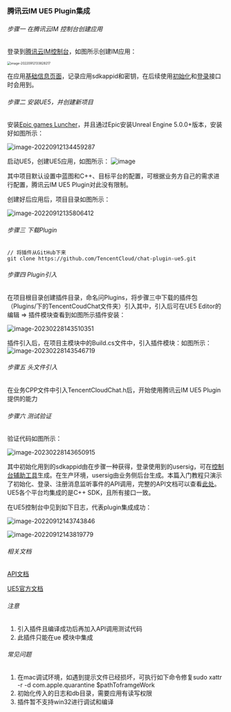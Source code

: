 ### 腾讯云IM UE5 Plugin集成

###### 步骤一 在腾讯云IM 控制台创建应用

登录到[腾讯云IM控制台](https://console.cloud.tencent.com/im)，如图所示创建IM应用：

<img src="https://markdown-1252238885.cos.ap-guangzhou.myqcloud.com/2022-09-12-053828.png" alt="image-20220912133828217" style="zoom:50%;" />

在应用[基础信息页面](https://console.cloud.tencent.com/im/detail)，记录应用sdkappid和密钥，在后续使用[初始化](https://im.sdk.qcloud.com/doc/zh-cn/classV2TIMManager.html#aecee922675b671cd979d68604a4be1bb)和[登录](https://im.sdk.qcloud.com/doc/zh-cn/classV2TIMManager.html#a6a9c19be21327ace77ab75657d2944b3)接口时会用到。

###### 步骤二 安装UE5，并创建新项目

安装[Epic games Luncher](https://store.epicgames.com/en-US/download)，并且通过Epic安装Unreal Engine 5.0.0+版本，安装好如图所示：

![image-20220912134459287](https://markdown-1252238885.cos.ap-guangzhou.myqcloud.com/2022-09-12-054459.png)

启动UE5，创建UE5应用，如图所示：
![image](https://user-images.githubusercontent.com/6051292/226270906-5b64d82e-40b8-4df5-af19-d92efc37fe3c.png)



其中项目默认设置中蓝图和C++、目标平台的配置，可根据业务方自己的需求进行配置，腾讯云IM UE5 Plugin对此没有限制。

创建好后应用后，项目目录如图所示：

![image-20220912135806412](https://markdown-1252238885.cos.ap-guangzhou.myqcloud.com/2022-09-12-055806.png)

###### 步骤三 下载Plugin

```shell
// 将插件从GitHub下来
git clone https://github.com/TencentCloud/chat-plugin-ue5.git
```



###### 步骤四 Plugin引入

在项目根目录创建插件目录，命名问Plugins，将步骤三中下载的插件包（Plugins/下的TencentCoudChat文件夹）引入其中，引入后可在UE5 Editor的编辑 => 插件模块查看到如图所示插件安装：

![image-20230228143510351](https://markdown-1252238885.cos.ap-guangzhou.myqcloud.com/2023-02-28-063517.png)

插件引入后，在项目主模块中的Build.cs文件中，引入插件模块：如图所示：
![image-20230228143546719](https://markdown-1252238885.cos.ap-guangzhou.myqcloud.com/2023-02-28-063547.png)

###### 步骤五 头文件引入

在业务CPP文件中引入TencentCloudChat.h后，开始使用腾讯云IM UE5 Plugin提供的能力

###### 步骤六 测试验证

验证代码如图所示：

![image-20230228143650915](https://markdown-1252238885.cos.ap-guangzhou.myqcloud.com/2023-02-28-063651.png)

其中初始化用到的sdkappid由在步骤一种获得，登录使用到的usersig，可在[控制台辅助工具](https://console.cloud.tencent.com/im/tool-usersig)生成。在生产环境，usersig由业务侧后台生成。本篇入门教程只演示了初始化、登录、注册消息监听事件的API调用，完整的API文档可以查看[此处](https://im.sdk.qcloud.com/doc/zh-cn/classV2TIMManager.html)。UE5各个平台均集成的是C++ SDK，且所有接口一致。

在UE5控制台中见到如下日志，代表plugin集成成功：

![image-20220912143743846](https://markdown-1252238885.cos.ap-guangzhou.myqcloud.com/2022-09-12-063744.png)

![image-20220912143819779](https://markdown-1252238885.cos.ap-guangzhou.myqcloud.com/2022-09-12-063820.png)

###### 相关文档

[API文档](https://im.sdk.qcloud.com/doc/zh-cn/classV2TIMManager.html)

[UE5官方文档](https://docs.unrealengine.com/5.0/zh-CN/)

###### 注意
1. 引入插件且编译成功后再加入API调用测试代码
2. 此插件只能在ue 模块中集成


###### 常见问题

1. 在mac调试环境，如遇到提示文件已经损坏，可执行如下命令修复sudo xattr -r -d com.apple.quarantine $pathToframgeWork 
2. 初始化传入的日志和db目录，需要应用有读写权限
3. 插件暂不支持win32进行调试和编译

